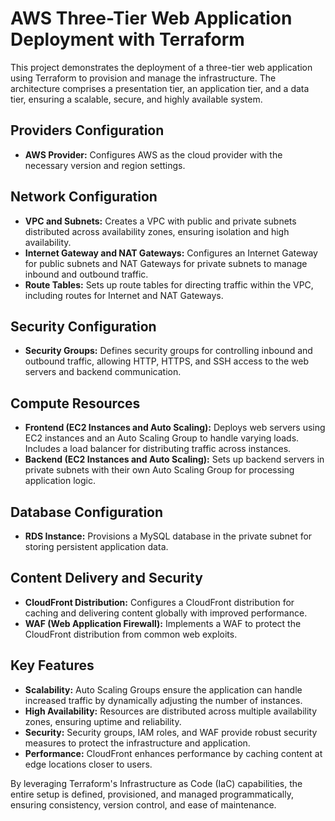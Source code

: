 # AWS Three-Tier Web Application Deployment with Terraform

This project demonstrates the deployment of a three-tier web application using Terraform to provision and manage the infrastructure. The architecture comprises a presentation tier, an application tier, and a data tier, ensuring a scalable, secure, and highly available system.

## Providers Configuration
- **AWS Provider:** Configures AWS as the cloud provider with the necessary version and region settings.

## Network Configuration
- **VPC and Subnets:** Creates a VPC with public and private subnets distributed across availability zones, ensuring isolation and high availability.
- **Internet Gateway and NAT Gateways:** Configures an Internet Gateway for public subnets and NAT Gateways for private subnets to manage inbound and outbound traffic.
- **Route Tables:** Sets up route tables for directing traffic within the VPC, including routes for Internet and NAT Gateways.

## Security Configuration
- **Security Groups:** Defines security groups for controlling inbound and outbound traffic, allowing HTTP, HTTPS, and SSH access to the web servers and backend communication.

## Compute Resources
- **Frontend (EC2 Instances and Auto Scaling):** Deploys web servers using EC2 instances and an Auto Scaling Group to handle varying loads. Includes a load balancer for distributing traffic across instances.
- **Backend (EC2 Instances and Auto Scaling):** Sets up backend servers in private subnets with their own Auto Scaling Group for processing application logic.

## Database Configuration
- **RDS Instance:** Provisions a MySQL database in the private subnet for storing persistent application data.

## Content Delivery and Security
- **CloudFront Distribution:** Configures a CloudFront distribution for caching and delivering content globally with improved performance.
- **WAF (Web Application Firewall):** Implements a WAF to protect the CloudFront distribution from common web exploits.

## Key Features
- **Scalability:** Auto Scaling Groups ensure the application can handle increased traffic by dynamically adjusting the number of instances.
- **High Availability:** Resources are distributed across multiple availability zones, ensuring uptime and reliability.
- **Security:** Security groups, IAM roles, and WAF provide robust security measures to protect the infrastructure and application.
- **Performance:** CloudFront enhances performance by caching content at edge locations closer to users.

By leveraging Terraform's Infrastructure as Code (IaC) capabilities, the entire setup is defined, provisioned, and managed programmatically, ensuring consistency, version control, and ease of maintenance.
